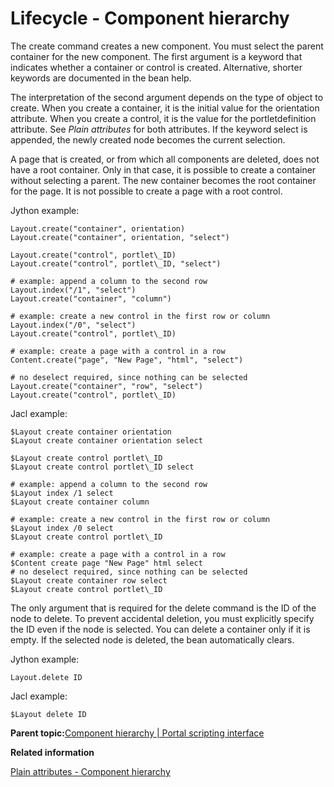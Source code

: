 # Lifecycle - Component hierarchy 

The create command creates a new component. You must select the parent container for the new component. The first argument is a keyword that indicates whether a container or control is created. Alternative, shorter keywords are documented in the bean help.

The interpretation of the second argument depends on the type of object to create. When you create a container, it is the initial value for the orientation attribute. When you create a control, it is the value for the portletdefinition attribute. See *Plain attributes* for both attributes. If the keyword select is appended, the newly created node becomes the current selection.

A page that is created, or from which all components are deleted, does not have a root container. Only in that case, it is possible to create a container without selecting a parent. The new container becomes the root container for the page. It is not possible to create a page with a root control.

Jython example:

```
Layout.create("container", orientation)
Layout.create("container", orientation, "select")

Layout.create("control", portlet\_ID)
Layout.create("control", portlet\_ID, "select")

# example: append a column to the second row
Layout.index("/1", "select")
Layout.create("container", "column")

# example: create a new control in the first row or column
Layout.index("/0", "select")
Layout.create("control", portlet\_ID)

# example: create a page with a control in a row
Content.create("page", "New Page", "html", "select")

# no deselect required, since nothing can be selected
Layout.create("container", "row", "select")
Layout.create("control", portlet\_ID)
```

Jacl example:

```
$Layout create container orientation
$Layout create container orientation select

$Layout create control portlet\_ID
$Layout create control portlet\_ID select

# example: append a column to the second row
$Layout index /1 select
$Layout create container column

# example: create a new control in the first row or column
$Layout index /0 select
$Layout create control portlet\_ID

# example: create a page with a control in a row
$Content create page "New Page" html select
# no deselect required, since nothing can be selected
$Layout create container row select
$Layout create control portlet\_ID
```

The only argument that is required for the delete command is the ID of the node to delete. To prevent accidental deletion, you must explicitly specify the ID even if the node is selected. You can delete a container only if it is empty. If the selected node is deleted, the bean automatically clears.

Jython example:

```
Layout.delete ID
```

Jacl example:

```
$Layout delete ID

```

**Parent topic:**[Component hierarchy \| Portal scripting interface](../admin-system/compnt_hrchy.md)

**Related information**  


[Plain attributes - Component hierarchy ](../admin-system/pl_att_compnt_hrchy.md)

